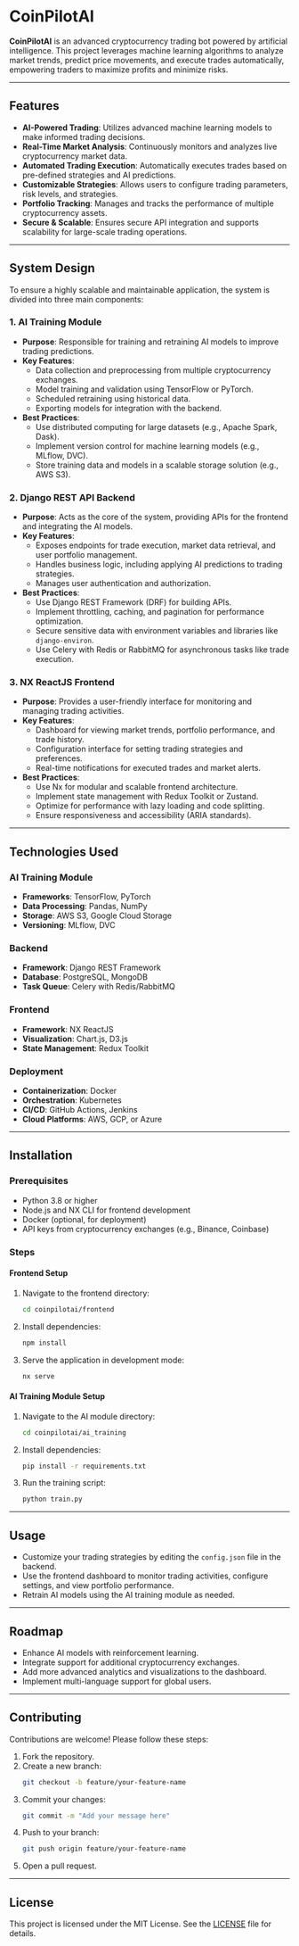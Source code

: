 # CoinPilotAI

**CoinPilotAI** is an advanced cryptocurrency trading bot powered by artificial intelligence. This project leverages machine learning algorithms to analyze market trends, predict price movements, and execute trades automatically, empowering traders to maximize profits and minimize risks.

---

## Features

- **AI-Powered Trading**: Utilizes advanced machine learning models to make informed trading decisions.
- **Real-Time Market Analysis**: Continuously monitors and analyzes live cryptocurrency market data.
- **Automated Trading Execution**: Automatically executes trades based on pre-defined strategies and AI predictions.
- **Customizable Strategies**: Allows users to configure trading parameters, risk levels, and strategies.
- **Portfolio Tracking**: Manages and tracks the performance of multiple cryptocurrency assets.
- **Secure & Scalable**: Ensures secure API integration and supports scalability for large-scale trading operations.

---

## System Design

To ensure a highly scalable and maintainable application, the system is divided into three main components:

### 1. AI Training Module
- **Purpose**: Responsible for training and retraining AI models to improve trading predictions.
- **Key Features**:
  - Data collection and preprocessing from multiple cryptocurrency exchanges.
  - Model training and validation using TensorFlow or PyTorch.
  - Scheduled retraining using historical data.
  - Exporting models for integration with the backend.
- **Best Practices**:
  - Use distributed computing for large datasets (e.g., Apache Spark, Dask).
  - Implement version control for machine learning models (e.g., MLflow, DVC).
  - Store training data and models in a scalable storage solution (e.g., AWS S3).

### 2. Django REST API Backend
- **Purpose**: Acts as the core of the system, providing APIs for the frontend and integrating the AI models.
- **Key Features**:
  - Exposes endpoints for trade execution, market data retrieval, and user portfolio management.
  - Handles business logic, including applying AI predictions to trading strategies.
  - Manages user authentication and authorization.
- **Best Practices**:
  - Use Django REST Framework (DRF) for building APIs.
  - Implement throttling, caching, and pagination for performance optimization.
  - Secure sensitive data with environment variables and libraries like `django-environ`.
  - Use Celery with Redis or RabbitMQ for asynchronous tasks like trade execution.

### 3. NX ReactJS Frontend
- **Purpose**: Provides a user-friendly interface for monitoring and managing trading activities.
- **Key Features**:
  - Dashboard for viewing market trends, portfolio performance, and trade history.
  - Configuration interface for setting trading strategies and preferences.
  - Real-time notifications for executed trades and market alerts.
- **Best Practices**:
  - Use Nx for modular and scalable frontend architecture.
  - Implement state management with Redux Toolkit or Zustand.
  - Optimize for performance with lazy loading and code splitting.
  - Ensure responsiveness and accessibility (ARIA standards).

---

## Technologies Used

### AI Training Module
- **Frameworks**: TensorFlow, PyTorch
- **Data Processing**: Pandas, NumPy
- **Storage**: AWS S3, Google Cloud Storage
- **Versioning**: MLflow, DVC

### Backend
- **Framework**: Django REST Framework
- **Database**: PostgreSQL, MongoDB
- **Task Queue**: Celery with Redis/RabbitMQ

### Frontend
- **Framework**: NX ReactJS
- **Visualization**: Chart.js, D3.js
- **State Management**: Redux Toolkit

### Deployment
- **Containerization**: Docker
- **Orchestration**: Kubernetes
- **CI/CD**: GitHub Actions, Jenkins
- **Cloud Platforms**: AWS, GCP, or Azure

---

## Installation

### Prerequisites
- Python 3.8 or higher
- Node.js and NX CLI for frontend development
- Docker (optional, for deployment)
- API keys from cryptocurrency exchanges (e.g., Binance, Coinbase)

### Steps

#### Frontend Setup
1. Navigate to the frontend directory:
   ```bash
   cd coinpilotai/frontend
   ```
2. Install dependencies:
   ```bash
   npm install
   ```
3. Serve the application in development mode:
   ```bash
   nx serve
   ```

#### AI Training Module Setup
1. Navigate to the AI module directory:
   ```bash
   cd coinpilotai/ai_training
   ```
2. Install dependencies:
   ```bash
   pip install -r requirements.txt
   ```
3. Run the training script:
   ```bash
   python train.py
   ```

---

## Usage
- Customize your trading strategies by editing the `config.json` file in the backend.
- Use the frontend dashboard to monitor trading activities, configure settings, and view portfolio performance.
- Retrain AI models using the AI training module as needed.

---

## Roadmap
- Enhance AI models with reinforcement learning.
- Integrate support for additional cryptocurrency exchanges.
- Add more advanced analytics and visualizations to the dashboard.
- Implement multi-language support for global users.

---

## Contributing
Contributions are welcome! Please follow these steps:
1. Fork the repository.
2. Create a new branch:
   ```bash
   git checkout -b feature/your-feature-name
   ```
3. Commit your changes:
   ```bash
   git commit -m "Add your message here"
   ```
4. Push to your branch:
   ```bash
   git push origin feature/your-feature-name
   ```
5. Open a pull request.

---

## License
This project is licensed under the MIT License. See the [LICENSE](LICENSE) file for details.
